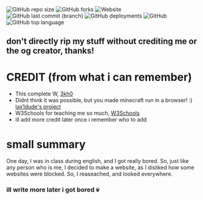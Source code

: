 ![GitHub repo size](https://img.shields.io/github/repo-size/unxw/unxw.github.io)
![GitHub forks](https://img.shields.io/github/forks/unxw/unxw.github.io)
![Website](https://img.shields.io/website?down_color=red&down_message=down%20%3A%28&up_color=lightgreen&up_message=up%21&url=https%3A%2F%2Funxw.github.io)
![GitHub last commit (branch)](https://img.shields.io/github/last-commit/unxw/unxw.github.io/main)
![GitHub deployments](https://img.shields.io/github/deployments/unxw/unxw.github.io/github-pages?label=Website%20Update%3F)
![GitHub](https://img.shields.io/github/license/unxw/unxw.github.io)
![GitHub top language](https://img.shields.io/github/languages/top/unxw/unxw.github.io)

<bold><h2>don't directly rip my stuff without crediting me or the og creator, thanks!</h2></bold>

<h1>CREDIT (from what i can remember)</h1>

- This complete W, [3kh0](https://github.com/3kh0)
- Didnt think it was possible, but you made minecraft run in a browser! :) [lax1dude's project](https://github.com/lax1dude/eaglercraft)
- W3Schools for teaching me so much, [W3Schools](https://www.w3schools.com/)
- ill add more credit later once i remember who to add

<h1>small summary</h1>

One day, I was in class during english, and I got really bored. So, just like any person who is me, I decided to make a website, as I disliked how some websites were blocked. So, I reaseached, and looked everywhere. 

<h3>ill write more later i got bored 💀</h3>
